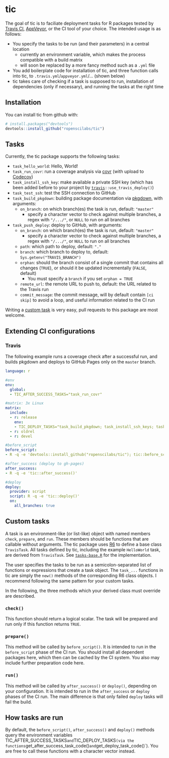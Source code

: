 # tic

The goal of tic is to faciliate deployment tasks for R packages tested by [Travis CI](https://travis-ci.org), [AppVeyor](https://www.appveyor.com/), or the CI tool of your choice.
The intended usage is as follows:
- You specify the tasks to be run (and their parameters) in a central location
    - currently an environment variable, which makes the process compatible with a build matrix
    - will soon be replaced by a more fancy method such as a `.yml` file
- You add boilerplate code for installation of tic, and three function calls into tic, to `.travis.yml`/`appveyor.yml`/... (shown below)
- tic takes care of checking if a task is supposed to run, installation of dependencies (only if necessary), and running the tasks at the right time

## Installation

You can install tic from github with:

``` r
# install.packages("devtools")
devtools::install_github("ropenscilabs/tic")
```


## Tasks

Currently, the tic package supports the following tasks:

- `task_hello_world`: Hello, World!
- `task_run_covr`: run a coverage analysis via [covr](https://github.com/jimhester/covr) (with upload to [Codecov](https://codecov.io/gh))
- `task_install_ssh_key`: make available a private SSH key (which has been added before to your project by [`travis`](https://github.com/ropenscilabs/travis)`::use_travis_deploy()`)
- `task_test_ssh`: test the SSH connection to GitHub
- `task_build_pkgdown`: building package documentation via [pkgdown](https://github.com/hadley/pkgdown), with arguments:
    - `on_branch`: on which branch(es) the task is run, default: `"master"`
        - specify a character vector to check against multiple branches, a regex with `"/.../"`, or `NULL` to run on all branches
- `task_push_deploy`: deploy to GitHub, with arguments:
    - `on_branch`: on which branch(es) the task is run, default: `"master"`
        - specify a character vector to check against multiple branches, a regex with `"/.../"`, or `NULL` to run on all branches
    - `path`: which path to deploy, default: `"."`
    - `branch`: which branch to deploy to, default: `Sys.getenv("TRAVIS_BRANCH")`
    - `orphan`: should the branch consist of a single commit that contains all changes (`TRUE`), or should it be updated incrementally (`FALSE`, default)
        - You must specify a `branch` if you set `orphan = TRUE`
    - `remote_url`: the remote URL to push to, default: the URL related to the Travis run
    - `commit_message`: the commit message, will by default contain `[ci skip]` to avoid a loop, and useful information related to the CI run

Writing a [custom task](#custom-tasks) is very easy, pull requests to this package are most welcome.


## Extending CI configurations

### Travis

The following example runs a coverage check after a successful run, and builds pkgdown and deploys to GitHub Pages only on the `master` branch.

```yml
language: r

#env
env:
  global:
  - TIC_AFTER_SUCCESS_TASKS="task_run_covr"

#matrix: 3x Linux
matrix:
  include:
  - r: release
    env:
    - TIC_DEPLOY_TASKS="task_build_pkgdown; task_install_ssh_keys; task_test_ssh; task_push_deploy(path = 'docs', branch = 'gh-pages', on_branch = 'production')"
  - r: oldrel
  - r: devel

#before_script
before_script:
- R -q -e 'devtools::install_github("ropenscilabs/tic"); tic::before_script()'

#after_success (deploy to gh-pages)
after_success:
- R -q -e 'tic::after_success()'

#deploy
deploy:
  provider: script
  script: R -q -e 'tic::deploy()'
  on:
    all_branches: true
```


## Custom tasks

A task is an environment-like (or list-like) object with named members `check`, `prepare`, and `run`.
These members should be functions that are callable without arguments.
The tic package uses [R6](https://github.com/wch/R6) to define a base class `TravisTask`.
All tasks defined by tic, including the example `HelloWorld` task, are derived from `TravisTask`.
See [`tasks-base.R`](https://github.com/krlmlr/tic/blob/master/R/tasks-base.R) for the implementation.

The user specifies the tasks to be run as a semicolon-separated list of functions or expressions that create a task object.
The `task_...` functions in tic are simply the `new()` methods of the corresponding R6 class objects.
I recommend following the same pattern for your custom tasks.

In the following, the three methods which your derived class must override are described.

### `check()`

This function should return a logical scalar.
The task will be prepared and run only if this function returns `TRUE`.


### `prepare()`

This method will be called by `before_script()`.
It is intended to run in the `before_script` phase of the CI run.
You should install all dependent packages here, which then can be cached by the CI system.
You also may include further preparation code here.


### `run()`

This method will be called by `after_success()` or `deploy()`,
depending on your configuration.
It is intended to run in the `after_success` or `deploy` phases of the CI run.
The main difference is that only failed `deploy` tasks will fail the build.


## How tasks are run

By default, the `before_script()`, `after_success()` and `deploy()` methods query the environment variables ` `TIC_AFTER_SUCCESS_TASKS` and `TIC_DEPLOY_TASKS` (via the functions `get_after_success_task_code()` and `get_deploy_task_code()`).
You are free to call these functions with a character vector instead.
